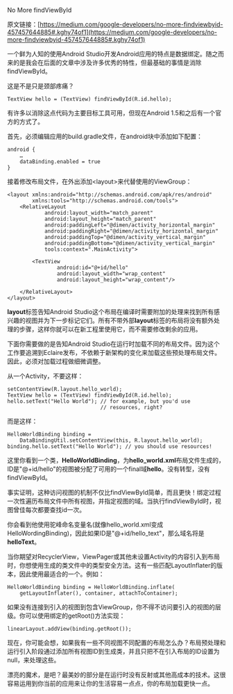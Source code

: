 No More findViewById

原文链接：[https://medium.com/google-developers/no-more-findviewbyid-457457644885#.kghy74of1](https://medium.com/google-developers/no-more-findviewbyid-457457644885#.kghy74of1)

一个鲜为人知的使用Android Studio开发Android应用的特点是数据绑定。随之而来的是我会在后面的文章中涉及许多优秀的特性，但最基础的事情是消除findViewById。

这是不是只是颈部疼痛？

```
TextView hello = (TextView) findViewById(R.id.hello);
```

有许多以消除这点代码为主要目标工具可用，但现在Android 1.5和之后有一个官方的方式了。

首先，必须编辑应用的build.gradle文件，在android块中添加如下配置：

```
android {
    …
    dataBinding.enabled = true
}
```

接着修改布局文件，在外出添加\<layout\>来代替使用的ViewGroup：

```
<layout xmlns:android="http://schemas.android.com/apk/res/android"
        xmlns:tools="http://schemas.android.com/tools">
    <RelativeLayout
            android:layout_width="match_parent"
            android:layout_height="match_parent"
            android:paddingLeft="@dimen/activity_horizontal_margin"
            android:paddingRight="@dimen/activity_horizontal_margin"
            android:paddingTop="@dimen/activity_vertical_margin"
            android:paddingBottom="@dimen/activity_vertical_margin"
            tools:context=".MainActivity">

        <TextView
                android:id="@+id/hello"
                android:layout_width="wrap_content"
                android:layout_height="wrap_content"/>

    </RelativeLayout>
</layout>
```

**layout**标签告知Android Studio这个布局在编译时需要附加的处理来找到所有感兴趣的视图并为下一步标记它们。所有不带外部**layout**标签的布局将没有额外处理的步骤，这样你就可以在新工程里使用它，而不需要修改剩余的应用。

下面你需要做的是告知Android Studio在运行时加载不同的布局文件。因为这个工作要追溯到Eclaire发布，不依赖于新架构的变化来加载这些预处理布局文件。因此，必须对加载过程做细微调整。

从一个Activity，不要这样：

```
setContentView(R.layout.hello_world);
TextView hello = (TextView) findViewById(R.id.hello);
hello.setText("Hello World"); // for example, but you'd use
                              // resources, right?
```

而是这样：

```
HelloWorldBinding binding = 
    DataBindingUtil.setContentView(this, R.layout.hello_world);
binding.hello.setText("Hello World"); // you should use resources!
```

这里你看到一个类，**HelloWorldBinding**，为**hello_world.xml**布局文件生成的，ID是"@+id/hello"的视图被分配了可用的一个final域**hello**。没有转型，没有findViewById。

事实证明，这种访问视图的机制不仅比findViewById简单，而且更快！绑定过程一次性遍历布局文件中所有视图，并指定视图的域。当执行findViewById时，视图曾佳每次都要查找id一次。

你会看到他使用驼峰命名变量名(就像hello_world.xml变成HelloWordingBinding)，因此如果ID是"@+id/hello_text"，那么域名将是**helloText**。

当你期望对RecyclerView，ViewPager或其他未设置Activity的内容引入到布局时，你想使用生成的类文件中的类型安全方法。这有一些匹配LayoutInflater的版本，因此使用最适合的一个。例如：

```
HelloWorldBinding binding = HelloWorldBinding.inflate(
    getLayoutInflater(), container, attachToContainer);
```

如果没有连接到引入的视图到包含ViewGroup，你不得不访问要引入的视图的层级。你可以使用绑定的getRoot()方法实现：

```
linearLayout.addView(binding.getRoot());
```

现在，你可能会想，如果我有一些不同视图不同配置的布局怎么办？布局预处理和运行引入阶段通过添加所有视图ID到生成类，并且只把不在引入布局的ID设置为null，来处理这些。

漂亮的魔术，是吧？最美妙的部分是在运行时没有反射或其他高成本的技术。这很容易运用到你当前的应用来让你的生活容易一点点，你的布局加载更快一点。